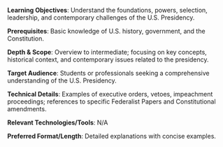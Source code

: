 **Learning Objectives**: Understand the foundations, powers, selection, leadership, and contemporary challenges of the U.S. Presidency.

**Prerequisites**: Basic knowledge of U.S. history, government, and the Constitution.

**Depth & Scope**: Overview to intermediate; focusing on key concepts, historical context, and contemporary issues related to the presidency.

**Target Audience**: Students or professionals seeking a comprehensive understanding of the U.S. Presidency.

**Technical Details**: Examples of executive orders, vetoes, impeachment proceedings; references to specific Federalist Papers and Constitutional amendments.

**Relevant Technologies/Tools**: N/A

**Preferred Format/Length**: Detailed explanations with concise examples.
